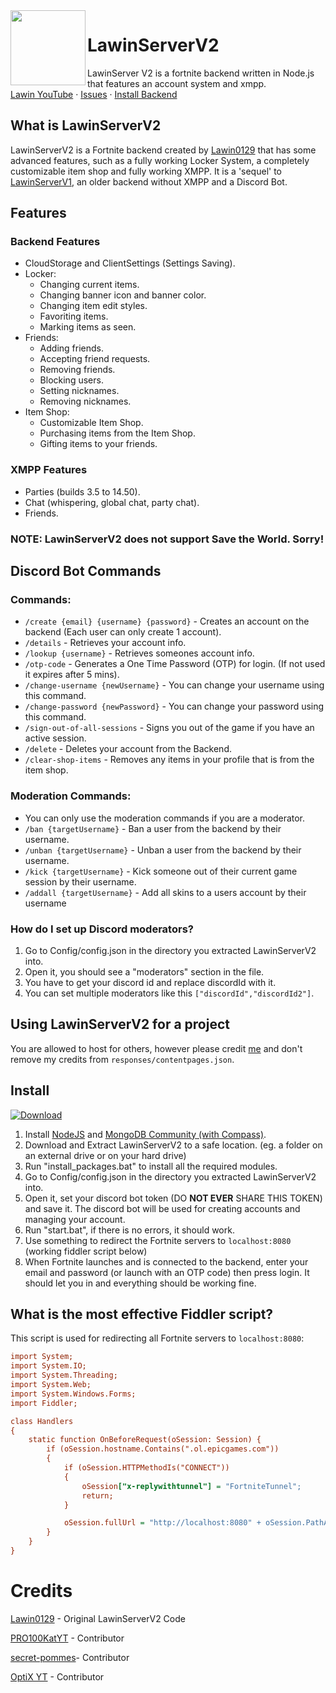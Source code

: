 <img style="vertical-align: middle;" src="https://external-content.duckduckgo.com/iu/?u=https%3A%2F%2Ftse1.mm.bing.net%2Fth%3Fid%3DOIP.Zs2Ec_WFJI4UGASq9IuYJAHaHa%26pid%3DApi&f=1&ipt=a271582403e961978ce0ed2d5203f75c56a8f456a046f3fb89952c4bfe0691b0&ipo=images" width="120" height="120" align="left">

# LawinServerV2
LawinServer V2 is a fortnite backend written in Node.js that features an account system and xmpp.</br>[Lawin YouTube](https://www.youtube.com/channel/UCiq0PARLj_e_Nqjc_nIv-Eg) · [Issues](https://github.com/Lawin0129/LawinServerV2/issues) · [Install Backend](#install)


## What is LawinServerV2

LawinServerV2 is a Fortnite backend created by [Lawin0129](https://github.com/Lawin0129) that has some advanced features, such as a fully working Locker System, a completely customizable item shop and fully working XMPP. It is a 'sequel' to [LawinServerV1](https://github.com/Lawin0129/LawinServer), an older backend without XMPP and a Discord Bot. 

## Features
### Backend Features
* CloudStorage and ClientSettings (Settings Saving).
* Locker:
    + Changing current items.
    + Changing banner icon and banner color.
    + Changing item edit styles.
    + Favoriting items.
    + Marking items as seen.
* Friends:
    + Adding friends.
    + Accepting friend requests.
    + Removing friends.
    + Blocking users.
    + Setting nicknames.
    + Removing nicknames.
* Item Shop:
    + Customizable Item Shop.
    + Purchasing items from the Item Shop.
    + Gifting items to your friends.
### XMPP Features
- Parties (builds 3.5 to 14.50).
- Chat (whispering, global chat, party chat).
- Friends.
### NOTE: LawinServerV2 does not support Save the World. Sorry!

## Discord Bot Commands

### Commands:
- `/create {email} {username} {password}` - Creates an account on the backend (Each user can only create 1 account).
- `/details` - Retrieves your account info.
- `/lookup {username}` - Retrieves someones account info.
- `/otp-code` - Generates a One Time Password (OTP) for login. (If not used it expires after 5 mins).
- `/change-username {newUsername}` - You can change your username using this command.
- `/change-password {newPassword}` - You can change your password using this command.
- `/sign-out-of-all-sessions` - Signs you out of the game if you have an active session.
- `/delete` - Deletes your account from the Backend.
- `/clear-shop-items` - Removes any items in your profile that is from the item shop.

### Moderation Commands:
- You can only use the moderation commands if you are a moderator.
- `/ban {targetUsername}` - Ban a user from the backend by their username.
- `/unban {targetUsername}` - Unban a user from the backend by their username.
- `/kick {targetUsername}` - Kick someone out of their current game session by their username.
- `/addall {targetUsername}` - Add all skins to a users account by their username

### How do I set up Discord moderators?
1) Go to Config/config.json in the directory you extracted LawinServerV2 into.
2) Open it, you should see a "moderators" section in the file.
3) You have to get your discord id and replace discordId with it.
4) You can set multiple moderators like this `["discordId","discordId2"]`.

## Using LawinServerV2 for a project
You are allowed to host for others, however please credit [me](https://github.com/Lawin0129) and don't remove my credits from `responses/contentpages.json`.

## Install

[![Download](https://img.shields.io/badge/Download-Now-Green?style=for-the-badge&logo=appveyor)](https://github.com/Lawin0129/LawinServerV2/archive/refs/heads/main.zip)

1) Install [NodeJS](https://nodejs.org/en/) and [MongoDB Community (with Compass)](https://www.mongodb.com/try/download/community).
2) Download and Extract LawinServerV2 to a safe location. (eg. a folder on an external drive or on your hard drive)
3) Run "install_packages.bat" to install all the required modules.
4) Go to Config/config.json in the directory you extracted LawinServerV2 into.
5) Open it, set your discord bot token (DO **NOT EVER** SHARE THIS TOKEN) and save it. The discord bot will be used for creating accounts and managing your account.
6) Run "start.bat", if there is no errors, it should work.
7) Use something to redirect the Fortnite servers to `localhost:8080` (working fiddler script below)
8) When Fortnite launches and is connected to the backend, enter your email and password (or launch with an OTP code) then press login. It should let you in and everything should be working fine.

## What is the most effective Fiddler script?

This script is used for redirecting all Fortnite servers to `localhost:8080`:

```ini
import System;
import System.IO;
import System.Threading;
import System.Web;
import System.Windows.Forms;
import Fiddler;

class Handlers
{
    static function OnBeforeRequest(oSession: Session) {
        if (oSession.hostname.Contains(".ol.epicgames.com"))
        {
            if (oSession.HTTPMethodIs("CONNECT"))
            {
                oSession["x-replywithtunnel"] = "FortniteTunnel";
                return;
            }

            oSession.fullUrl = "http://localhost:8080" + oSession.PathAndQuery;
        }
    }
}
```

# Credits
[Lawin0129](https://github.com/Lawin0129) - Original LawinServerV2 Code

[PRO100KatYT](https://github.com/PRO100KatYT) - Contributor

[secret-pommes](https://github.com/secret-pommes)- Contributor

[OptiX YT](https://codeberg.org/optixyt) - Contributor
